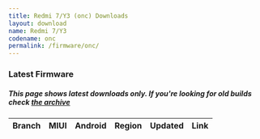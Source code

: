 ```yaml
---
title: Redmi 7/Y3 (onc) Downloads
layout: download
name: Redmi 7/Y3
codename: onc
permalink: /firmware/onc/
---
```


### Latest Firmware
##### This page shows latest downloads only. If you're looking for old builds check [the archive](/archive/firmware/onc/)


<div class="table-responsive-md" id="table-wrapper">
<table id="firmware" class="compact table table-striped table-hover table-sm">
    <thead class="thead-dark">
        <tr>
            <th>Branch</th>
            <th>MIUI</th>
            <th>Android</th>
            <th>Region</th>
            <th>Updated</th>
            <th>Link</th>
        </tr>
    </thead>
    <script>loadFirmwareDownloads('onc', 'latest')</script>
</table>
</div>

